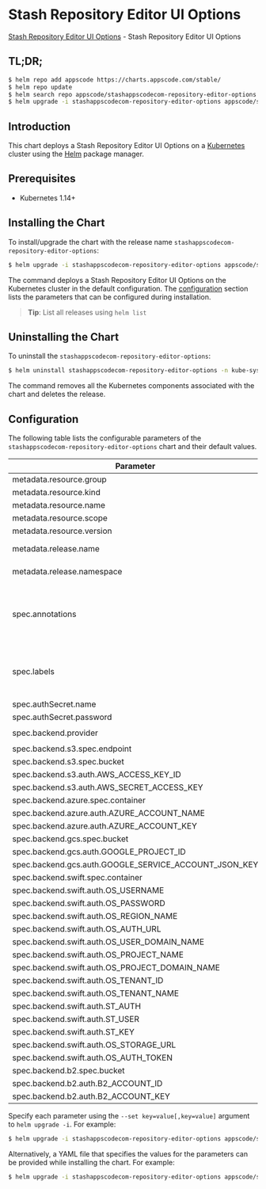 # Stash Repository Editor UI Options

[Stash Repository Editor UI Options](https://byte.builders) - Stash Repository Editor UI Options

## TL;DR;

```bash
$ helm repo add appscode https://charts.appscode.com/stable/
$ helm repo update
$ helm search repo appscode/stashappscodecom-repository-editor-options --version=v0.20.0
$ helm upgrade -i stashappscodecom-repository-editor-options appscode/stashappscodecom-repository-editor-options -n kube-system --create-namespace --version=v0.20.0
```

## Introduction

This chart deploys a Stash Repository Editor UI Options on a [Kubernetes](http://kubernetes.io) cluster using the [Helm](https://helm.sh) package manager.

## Prerequisites

- Kubernetes 1.14+

## Installing the Chart

To install/upgrade the chart with the release name `stashappscodecom-repository-editor-options`:

```bash
$ helm upgrade -i stashappscodecom-repository-editor-options appscode/stashappscodecom-repository-editor-options -n kube-system --create-namespace --version=v0.20.0
```

The command deploys a Stash Repository Editor UI Options on the Kubernetes cluster in the default configuration. The [configuration](#configuration) section lists the parameters that can be configured during installation.

> **Tip**: List all releases using `helm list`

## Uninstalling the Chart

To uninstall the `stashappscodecom-repository-editor-options`:

```bash
$ helm uninstall stashappscodecom-repository-editor-options -n kube-system
```

The command removes all the Kubernetes components associated with the chart and deletes the release.

## Configuration

The following table lists the configurable parameters of the `stashappscodecom-repository-editor-options` chart and their default values.

|                       Parameter                       |                    Description                     |                 Default                 |
|-------------------------------------------------------|----------------------------------------------------|-----------------------------------------|
| metadata.resource.group                               |                                                    | <code>stash.appscode.com</code>         |
| metadata.resource.kind                                |                                                    | <code>Repository</code>                 |
| metadata.resource.name                                |                                                    | <code>repositories</code>               |
| metadata.resource.scope                               |                                                    | <code>Namespaced</code>                 |
| metadata.resource.version                             |                                                    | <code>v1alpha1</code>                   |
| metadata.release.name                                 | Release name                                       | <code>""</code>                         |
| metadata.release.namespace                            | Release namespace                                  | <code>""</code>                         |
| spec.annotations                                      | Annotations to add to the database custom resource | <code>{}</code>                         |
| spec.labels                                           | Labels to add to all the template objects          | <code>{}</code>                         |
| spec.authSecret.name                                  |                                                    | <code>""</code>                         |
| spec.authSecret.password                              |                                                    | <code>""</code>                         |
| spec.backend.provider                                 |                                                    | <code>"" # s3,gcs,azure,swift,b2</code> |
| spec.backend.s3.spec.endpoint                         |                                                    | <code>""</code>                         |
| spec.backend.s3.spec.bucket                           |                                                    | <code>""</code>                         |
| spec.backend.s3.auth.AWS_ACCESS_KEY_ID                |                                                    | <code>""</code>                         |
| spec.backend.s3.auth.AWS_SECRET_ACCESS_KEY            |                                                    | <code>""</code>                         |
| spec.backend.azure.spec.container                     |                                                    | <code>""</code>                         |
| spec.backend.azure.auth.AZURE_ACCOUNT_NAME            |                                                    | <code>""</code>                         |
| spec.backend.azure.auth.AZURE_ACCOUNT_KEY             |                                                    | <code>""</code>                         |
| spec.backend.gcs.spec.bucket                          |                                                    | <code>""</code>                         |
| spec.backend.gcs.auth.GOOGLE_PROJECT_ID               |                                                    | <code>""</code>                         |
| spec.backend.gcs.auth.GOOGLE_SERVICE_ACCOUNT_JSON_KEY |                                                    | <code>""</code>                         |
| spec.backend.swift.spec.container                     |                                                    | <code>""</code>                         |
| spec.backend.swift.auth.OS_USERNAME                   |                                                    | <code>""</code>                         |
| spec.backend.swift.auth.OS_PASSWORD                   |                                                    | <code>""</code>                         |
| spec.backend.swift.auth.OS_REGION_NAME                |                                                    | <code>""</code>                         |
| spec.backend.swift.auth.OS_AUTH_URL                   |                                                    | <code>""</code>                         |
| spec.backend.swift.auth.OS_USER_DOMAIN_NAME           |                                                    | <code>""</code>                         |
| spec.backend.swift.auth.OS_PROJECT_NAME               |                                                    | <code>""</code>                         |
| spec.backend.swift.auth.OS_PROJECT_DOMAIN_NAME        |                                                    | <code>""</code>                         |
| spec.backend.swift.auth.OS_TENANT_ID                  |                                                    | <code>""</code>                         |
| spec.backend.swift.auth.OS_TENANT_NAME                |                                                    | <code>""</code>                         |
| spec.backend.swift.auth.ST_AUTH                       |                                                    | <code>""</code>                         |
| spec.backend.swift.auth.ST_USER                       |                                                    | <code>""</code>                         |
| spec.backend.swift.auth.ST_KEY                        |                                                    | <code>""</code>                         |
| spec.backend.swift.auth.OS_STORAGE_URL                |                                                    | <code>""</code>                         |
| spec.backend.swift.auth.OS_AUTH_TOKEN                 |                                                    | <code>""</code>                         |
| spec.backend.b2.spec.bucket                           |                                                    | <code>""</code>                         |
| spec.backend.b2.auth.B2_ACCOUNT_ID                    |                                                    | <code>""</code>                         |
| spec.backend.b2.auth.B2_ACCOUNT_KEY                   |                                                    | <code>""</code>                         |


Specify each parameter using the `--set key=value[,key=value]` argument to `helm upgrade -i`. For example:

```bash
$ helm upgrade -i stashappscodecom-repository-editor-options appscode/stashappscodecom-repository-editor-options -n kube-system --create-namespace --version=v0.20.0 --set metadata.resource.group=stash.appscode.com
```

Alternatively, a YAML file that specifies the values for the parameters can be provided while
installing the chart. For example:

```bash
$ helm upgrade -i stashappscodecom-repository-editor-options appscode/stashappscodecom-repository-editor-options -n kube-system --create-namespace --version=v0.20.0 --values values.yaml
```
